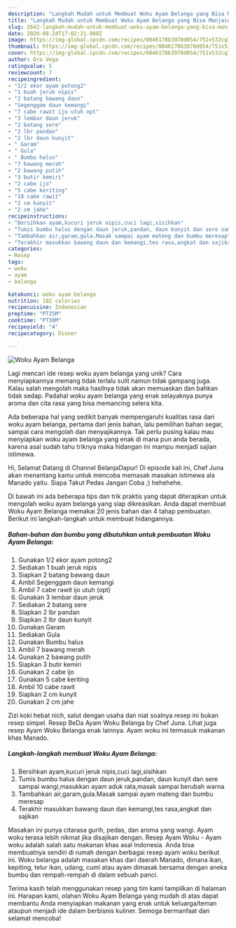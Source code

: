 ```yaml
---
description: "Langkah Mudah untuk Membuat Woku Ayam Belanga yang Bisa Manjain Lidah"
title: "Langkah Mudah untuk Membuat Woku Ayam Belanga yang Bisa Manjain Lidah"
slug: 2642-langkah-mudah-untuk-membuat-woku-ayam-belanga-yang-bisa-manjain-lidah
date: 2020-08-24T17:02:21.908Z
image: https://img-global.cpcdn.com/recipes/0046170b3970d054/751x532cq70/woku-ayam-belanga-foto-resep-utama.jpg
thumbnail: https://img-global.cpcdn.com/recipes/0046170b3970d054/751x532cq70/woku-ayam-belanga-foto-resep-utama.jpg
cover: https://img-global.cpcdn.com/recipes/0046170b3970d054/751x532cq70/woku-ayam-belanga-foto-resep-utama.jpg
author: Ora Vega
ratingvalue: 5
reviewcount: 7
recipeingredient:
- "1/2 ekor ayam potong2"
- "1 buah jeruk nipis"
- "2 batang bawang daun"
- "Segenggam daun kemangi"
- "7 cabe rawit ijo utuh opt"
- "3 lembar daun jeruk"
- "2 batang sere"
- "2 lbr pandan"
- "2 lbr daun kunyit"
- " Garam"
- " Gula"
- " Bumbu halus"
- "7 bawang merah"
- "2 bawang putih"
- "3 butir kemiri"
- "2 cabe ijo"
- "5 cabe keriting"
- "10 cabe rawit"
- "2 cm kunyit"
- "2 cm jahe"
recipeinstructions:
- "Bersihkan ayam,kucuri jeruk nipis,cuci lagi,sisihkan"
- "Tumis bumbu halus dengan daun jeruk,pandan, daun kunyit dan sere sampai wangi,masukkan ayam aduk rata,masak sampai berubah warna"
- "Tambahkan air,garam,gula.Masak sampai ayam mateng dan bumbu meresap"
- "Terakhir masukkan bawang daun dan kemangi,tes rasa,angkat dan sajikan"
categories:
- Resep
tags:
- woku
- ayam
- belanga

katakunci: woku ayam belanga 
nutrition: 182 calories
recipecuisine: Indonesian
preptime: "PT25M"
cooktime: "PT38M"
recipeyield: "4"
recipecategory: Dinner

---
```



![Woku Ayam Belanga](https://img-global.cpcdn.com/recipes/0046170b3970d054/751x532cq70/woku-ayam-belanga-foto-resep-utama.jpg)

Lagi mencari ide resep woku ayam belanga yang unik? Cara menyiapkannya memang tidak terlalu sulit namun tidak gampang juga. Kalau salah mengolah maka hasilnya tidak akan memuaskan dan bahkan tidak sedap. Padahal woku ayam belanga yang enak selayaknya punya aroma dan cita rasa yang bisa memancing selera kita.

Ada beberapa hal yang sedikit banyak mempengaruhi kualitas rasa dari woku ayam belanga, pertama dari jenis bahan, lalu pemilihan bahan segar, sampai cara mengolah dan menyajikannya. Tak perlu pusing kalau mau menyiapkan woku ayam belanga yang enak di mana pun anda berada, karena asal sudah tahu triknya maka hidangan ini mampu menjadi sajian istimewa.

Hi, Selamat Datang di Channel BelanjaDapur! Di episode kali ini, Chef Juna akan menantang kamu untuk mencoba memasak masakan istimewa ala Manado yaitu. Siapa Takut Pedas Jangan Coba ;) hehehehe.


Di bawah ini ada beberapa tips dan trik praktis yang dapat diterapkan untuk mengolah woku ayam belanga yang siap dikreasikan. Anda dapat membuat Woku Ayam Belanga memakai 20 jenis bahan dan 4 tahap pembuatan. Berikut ini langkah-langkah untuk membuat hidangannya.

<!--inarticleads1-->

##### Bahan-bahan dan bumbu yang dibutuhkan untuk pembuatan Woku Ayam Belanga:

1. Gunakan 1/2 ekor ayam potong2
1. Sediakan 1 buah jeruk nipis
1. Siapkan 2 batang bawang daun
1. Ambil Segenggam daun kemangi
1. Ambil 7 cabe rawit ijo utuh (opt)
1. Gunakan 3 lembar daun jeruk
1. Sediakan 2 batang sere
1. Siapkan 2 lbr pandan
1. Siapkan 2 lbr daun kunyit
1. Gunakan  Garam
1. Sediakan  Gula
1. Gunakan  Bumbu halus
1. Ambil 7 bawang merah
1. Gunakan 2 bawang putih
1. Siapkan 3 butir kemiri
1. Gunakan 2 cabe ijo
1. Gunakan 5 cabe keriting
1. Ambil 10 cabe rawit
1. Siapkan 2 cm kunyit
1. Gunakan 2 cm jahe


Zizi koki hebat nich, salut dengan usaha dan niat soalnya resep ini bukan resep simpel. Resep BeDa Ayam Woku Belanga by Chef Juna. Lihat juga resep Ayam Woku Belanga enak lainnya. Ayam woku ini termasuk makanan khas Manado. 

<!--inarticleads2-->

##### Langkah-langkah membuat Woku Ayam Belanga:

1. Bersihkan ayam,kucuri jeruk nipis,cuci lagi,sisihkan
1. Tumis bumbu halus dengan daun jeruk,pandan, daun kunyit dan sere sampai wangi,masukkan ayam aduk rata,masak sampai berubah warna
1. Tambahkan air,garam,gula.Masak sampai ayam mateng dan bumbu meresap
1. Terakhir masukkan bawang daun dan kemangi,tes rasa,angkat dan sajikan


Masakan ini punya citarasa gurih, pedas, dan aroma yang wangi. Ayam woku terasa lebih nikmat jika disajikan dengan. Resep Ayam Woku - Ayam woku adalah salah satu makanan khas asal Indonesia. Anda bisa membuatnya sendiri di rumah dengan berbagai resep ayam woku berikut ini. Woku belanga adalah masakan khas dari daerah Manado, dimana ikan, kepiting, telur ikan, udang, cumi atau ayam dimasak bersama dengan aneka bumbu dan rempah-rempah di dalam sebuah panci. 

Terima kasih telah menggunakan resep yang tim kami tampilkan di halaman ini. Harapan kami, olahan Woku Ayam Belanga yang mudah di atas dapat membantu Anda menyiapkan makanan yang enak untuk keluarga/teman ataupun menjadi ide dalam berbisnis kuliner. Semoga bermanfaat dan selamat mencoba!

